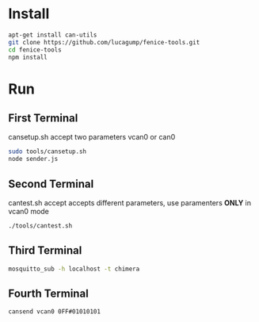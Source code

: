 # Install

```bash
apt-get install can-utils
git clone https://github.com/lucagump/fenice-tools.git
cd fenice-tools
npm install 
```

# Run

## First Terminal

cansetup.sh accept two parameters vcan0 or can0

```bash
sudo tools/cansetup.sh
node sender.js
```
## Second Terminal

cantest.sh accept accepts different parameters, use paramenters **ONLY** in vcan0 mode

```bash
./tools/cantest.sh
```
## Third Terminal

```bash
mosquitto_sub -h localhost -t chimera
```

## Fourth Terminal

```bash
cansend vcan0 0FF#01010101
```
